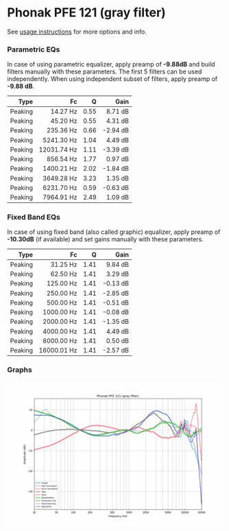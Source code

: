 # Phonak PFE 121 (gray filter)
See [usage instructions](https://github.com/jaakkopasanen/AutoEq#usage) for more options and info.

### Parametric EQs
In case of using parametric equalizer, apply preamp of **-9.88dB** and build filters manually
with these parameters. The first 5 filters can be used independently.
When using independent subset of filters, apply preamp of **-9.88 dB**.

| Type    | Fc          |    Q | Gain     |
|--------:|------------:|-----:|---------:|
| Peaking | 14.27 Hz    | 0.55 | 8.71 dB  |
| Peaking | 45.20 Hz    | 0.55 | 4.31 dB  |
| Peaking | 235.36 Hz   | 0.66 | -2.94 dB |
| Peaking | 5241.30 Hz  | 1.04 | 4.49 dB  |
| Peaking | 12031.74 Hz | 1.11 | -3.39 dB |
| Peaking | 856.54 Hz   | 1.77 | 0.97 dB  |
| Peaking | 1400.21 Hz  | 2.02 | -1.84 dB |
| Peaking | 3649.28 Hz  | 3.23 | 1.35 dB  |
| Peaking | 6231.70 Hz  | 0.59 | -0.63 dB |
| Peaking | 7964.91 Hz  | 2.49 | 1.09 dB  |

### Fixed Band EQs
In case of using fixed band (also called graphic) equalizer, apply preamp of **-10.30dB**
(if available) and set gains manually with these parameters.

| Type    | Fc          |    Q | Gain     |
|--------:|------------:|-----:|---------:|
| Peaking | 31.25 Hz    | 1.41 | 9.84 dB  |
| Peaking | 62.50 Hz    | 1.41 | 3.29 dB  |
| Peaking | 125.00 Hz   | 1.41 | -0.13 dB |
| Peaking | 250.00 Hz   | 1.41 | -2.85 dB |
| Peaking | 500.00 Hz   | 1.41 | -0.51 dB |
| Peaking | 1000.00 Hz  | 1.41 | -0.08 dB |
| Peaking | 2000.00 Hz  | 1.41 | -1.35 dB |
| Peaking | 4000.00 Hz  | 1.41 | 4.49 dB  |
| Peaking | 8000.00 Hz  | 1.41 | 0.50 dB  |
| Peaking | 16000.01 Hz | 1.41 | -2.57 dB |

### Graphs
![](./Phonak%20PFE%20121%20(gray%20filter).png)